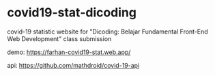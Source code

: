 # covid19-stat-dicoding
covid-19 statistic website for "Dicoding: Belajar Fundamental Front-End Web Development" class submission

demo: https://farhan-covid19-stat.web.app/

api: https://github.com/mathdroid/covid-19-api
